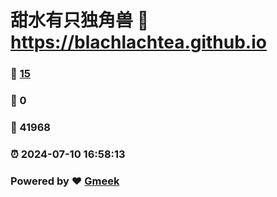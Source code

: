 # 甜水有只独角兽 :link: https://blachlachtea.github.io 
### :page_facing_up: [15](https://blachlachtea.github.io/tag.html) 
### :speech_balloon: 0 
### :hibiscus: 41968 
### :alarm_clock: 2024-07-10 16:58:13 
### Powered by :heart: [Gmeek](https://github.com/Meekdai/Gmeek)
